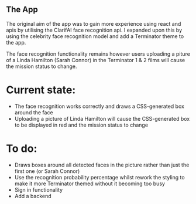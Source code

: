 ## The App

The original aim of the app was to gain more experience using react and apis by utilising the ClarifAI face recognition api.
I expanded upon this by using the celebrity face recognition model and add a Terminator theme to the app.  

The face recognition functionality remains however users uploading a piture of a Linda Hamilton (Sarah Connor) in the Terminator 1 & 2 films will cause the mission status to change. 

# Current state:

* The face recognition works correctly and draws a CSS-generated box around the face
* Uploading a picture of Linda Hamilton will cause the CSS-generated box to be displayed in red and the mission status to change

# To do:

* Draws boxes around all detected faces in the picture rather than just the first one (or Sarah Connor)
* Use the recognition probability percentage whilst rework the styling to make it more Terminator themed without it becoming too busy
* Sign in functionality
* Add a backend

